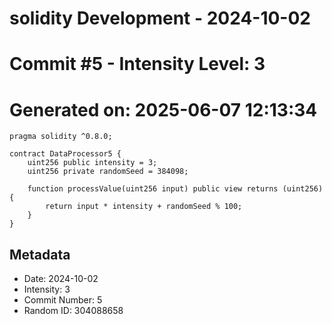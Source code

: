 ﻿# solidity Development - 2024-10-02
# Commit #5 - Intensity Level: 3
# Generated on: 2025-06-07 12:13:34
```solidity
pragma solidity ^0.8.0;

contract DataProcessor5 {
    uint256 public intensity = 3;
    uint256 private randomSeed = 384098;

    function processValue(uint256 input) public view returns (uint256) {
        return input * intensity + randomSeed % 100;
    }
}
```
## Metadata
- Date: 2024-10-02
- Intensity: 3
- Commit Number: 5
- Random ID: 304088658
